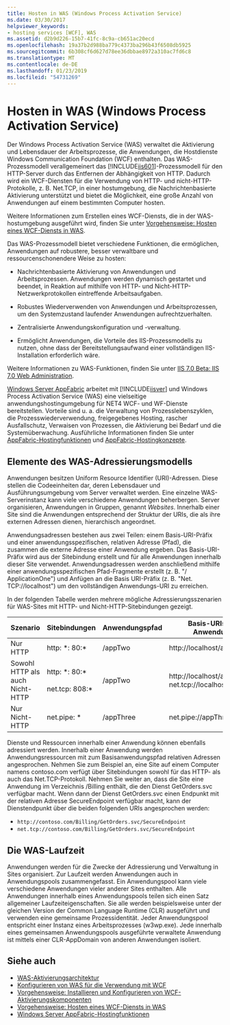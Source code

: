 ```yaml
---
title: Hosten in WAS (Windows Process Activation Service)
ms.date: 03/30/2017
helpviewer_keywords:
- hosting services [WCF], WAS
ms.assetid: d2b9d226-15b7-41fc-8c9a-cb651ac20ecd
ms.openlocfilehash: 19a37b2d988ba779c4373ba296b43f6508db5925
ms.sourcegitcommit: 6b308cf6d627d78ee36dbbae8972a310ac7fd6c8
ms.translationtype: MT
ms.contentlocale: de-DE
ms.lasthandoff: 01/23/2019
ms.locfileid: "54731269"
---
```

# <a name="hosting-in-windows-process-activation-service"></a>Hosten in WAS (Windows Process Activation Service)
Der Windows Process Activation Service (WAS) verwaltet die Aktivierung und Lebensdauer der Arbeitsprozesse, die Anwendungen, die Hostdienste Windows Communication Foundation (WCF) enthalten. Das WAS-Prozessmodell verallgemeinert das [!INCLUDE[iis601](../../../../includes/iis601-md.md)]-Prozessmodell für den HTTP-Server durch das Entfernen der Abhängigkeit von HTTP. Dadurch wird ein WCF-Diensten für die Verwendung von HTTP- und nicht-HTTP-Protokolle, z. B. Net.TCP, in einer hostumgebung, die Nachrichtenbasierte Aktivierung unterstützt und bietet die Möglichkeit, eine große Anzahl von Anwendungen auf einem bestimmten Computer hosten.  
  
 Weitere Informationen zum Erstellen eines WCF-Diensts, die in der WAS-hostumgebung ausgeführt wird, finden Sie unter [Vorgehensweise: Hosten eines WCF-Diensts in WAS](../../../../docs/framework/wcf/feature-details/how-to-host-a-wcf-service-in-was.md).  
  
 Das WAS-Prozessmodell bietet verschiedene Funktionen, die ermöglichen, Anwendungen auf robustere, besser verwaltbare und ressourcenschonendere Weise zu hosten:  
  
-   Nachrichtenbasierte Aktivierung von Anwendungen und Arbeitsprozessen. Anwendungen werden dynamisch gestartet und beendet, in Reaktion auf mithilfe von HTTP- und Nicht-HTTP-Netzwerkprotokollen eintreffende Arbeitsaufgaben.  
  
-   Robustes Wiederverwenden von Anwendungen und Arbeitsprozessen, um den Systemzustand laufender Anwendungen aufrechtzuerhalten.  
  
-   Zentralisierte Anwendungskonfiguration und -verwaltung.  
  
-   Ermöglicht Anwendungen, die Vorteile des IIS-Prozessmodells zu nutzen, ohne dass der Bereitstellungsaufwand einer vollständigen IIS-Installation erforderlich wäre.  
  
 Weitere Informationen zu WAS-Funktionen, finden Sie unter [IIS 7.0 Beta: IIS 7.0 Web Administration](../../../../docs/framework/wcf/feature-details/hosting-in-windows-process-activation-service.md).  
  
 [Windows Server AppFabric](https://go.microsoft.com/fwlink/?LinkId=196496) arbeitet mit [!INCLUDE[iisver](../../../../includes/iisver-md.md)] und Windows Process Activation Service (WAS) eine vielseitige anwendungshostingumgebung für NET4 WCF- und WF-Dienste bereitstellen. Vorteile sind u. a. die Verwaltung von Prozesslebenszyklen, die Prozesswiederverwendung, freigegebenes Hosting, rascher Ausfallschutz, Verwaisen von Prozessen, die Aktivierung bei Bedarf und die Systemüberwachung. Ausführliche Informationen finden Sie unter [AppFabric-Hostingfunktionen](https://go.microsoft.com/fwlink/?LinkId=196494) und [AppFabric-Hostingkonzepte](https://go.microsoft.com/fwlink/?LinkId=196495).  
  
## <a name="elements-of-the-was-addressing-model"></a>Elemente des WAS-Adressierungsmodells  
 Anwendungen besitzen Uniform Resource Identifier (URI)-Adressen. Diese stellen die Codeeinheiten dar, deren Lebensdauer und Ausführungsumgebung vom Server verwaltet werden. Eine einzelne WAS-Serverinstanz kann viele verschiedene Anwendungen beherbergen. Server organisieren, Anwendungen in Gruppen, genannt *Websites*. Innerhalb einer Site sind die Anwendungen entsprechend der Struktur der URIs, die als ihre externen Adressen dienen, hierarchisch angeordnet.  
  
 Anwendungsadressen bestehen aus zwei Teilen: einem Basis-URI-Präfix und einer anwendungsspezifischen, relativen Adresse (Pfad), die zusammen die externe Adresse einer Anwendung ergeben. Das Basis-URI-Präfix wird aus der Sitebindung erstellt und für alle Anwendungen innerhalb dieser Site verwendet. Anwendungsadressen werden anschließend mithilfe einer anwendungsspezifischen Pfad-Fragmente erstellt (z. B. "/ ApplicationOne") und Anfügen an die Basis URI-Präfix (z. B. "Net. TCP://localhost") um den vollständigen Anwendungs-URI zu erreichen.  
  
 In der folgenden Tabelle werden mehrere mögliche Adressierungsszenarien für WAS-Sites mit HTTP- und Nicht-HTTP-Sitebindungen gezeigt.  
  
|Szenario|Sitebindungen|Anwendungspfad|Basis-URIs der Anwendung|  
|--------------|-------------------|----------------------|---------------------------|  
|Nur HTTP|http: *: 80:\*|/appTwo|http://localhost/appTwo/|  
|Sowohl HTTP als auch Nicht-HTTP|http: *: 80:\*<br /><br /> net.tcp: 808:\*|/appTwo|http://localhost/appTwo/<br />net.tcp://localhost/appTwo/|  
|Nur Nicht-HTTP|net.pipe: *|/appThree|net.pipe://appThree/|  
  
 Dienste und Ressourcen innerhalb einer Anwendung können ebenfalls adressiert werden. Innerhalb einer Anwendung werden Anwendungsressourcen mit zum Basisanwendungspfad relativen Adressen angesprochen. Nehmen Sie zum Beispiel an, eine Site auf einem Computer namens contoso.com verfügt über Sitebindungen sowohl für das HTTP- als auch das Net.TCP-Protokoll. Nehmen Sie weiter an, dass die Site eine Anwendung im Verzeichnis /Billing enthält, die den Dienst GetOrders.svc verfügbar macht. Wenn dann der Dienst GetOrders.svc einen Endpunkt mit der relativen Adresse SecureEndpoint verfügbar macht, kann der Dienstendpunkt über die beiden folgenden URIs angesprochen werden:  
  
- `http://contoso.com/Billing/GetOrders.svc/SecureEndpoint`
- `net.tcp://contoso.com/Billing/GetOrders.svc/SecureEndpoint`
  
## <a name="the-was-runtime"></a>Die WAS-Laufzeit  
 Anwendungen werden für die Zwecke der Adressierung und Verwaltung in Sites organisiert. Zur Laufzeit werden Anwendungen auch in Anwendungspools zusammengefasst. Ein Anwendungspool kann viele verschiedene Anwendungen vieler anderer Sites enthalten. Alle Anwendungen innerhalb eines Anwendungspools teilen sich einen Satz allgemeiner Laufzeiteigenschaften. Sie alle werden beispielsweise unter der gleichen Version der Common Language Runtime (CLR) ausgeführt und verwenden eine gemeinsame Prozessidentität. Jeder Anwendungspool entspricht einer Instanz eines Arbeitsprozesses (w3wp.exe). Jede innerhalb eines gemeinsamen Anwendungspools ausgeführte verwaltete Anwendung ist mittels einer CLR-AppDomain von anderen Anwendungen isoliert.  
  
## <a name="see-also"></a>Siehe auch
- [WAS-Aktivierungsarchitektur](../../../../docs/framework/wcf/feature-details/was-activation-architecture.md)
- [Konfigurieren von WAS für die Verwendung mit WCF](../../../../docs/framework/wcf/feature-details/configuring-the-wpa--service-for-use-with-wcf.md)
- [Vorgehensweise: Installieren und Konfigurieren von WCF-Aktivierungskomponenten](../../../../docs/framework/wcf/feature-details/how-to-install-and-configure-wcf-activation-components.md)
- [Vorgehensweise: Hosten eines WCF-Diensts in WAS](../../../../docs/framework/wcf/feature-details/how-to-host-a-wcf-service-in-was.md)
- [Windows Server AppFabric-Hostingfunktionen](https://go.microsoft.com/fwlink/?LinkId=201276)
